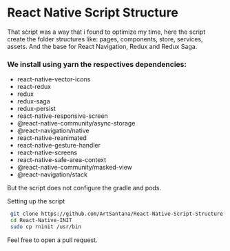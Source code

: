 # React Native Script Structure

That script was a way that i found to optimize my time, here the script create the folder structures like: pages, components, store, services, assets. And the base for React Navigation, Redux and Redux Saga.

### We install using yarn the respectives dependencies:

- react-native-vector-icons
- react-redux
- redux
- redux-saga
- redux-persist
- react-native-responsive-screen
- @react-native-community/async-storage
- @react-navigation/native
- react-native-reanimated
- react-native-gesture-handler
- react-native-screens
- react-native-safe-area-context
- @react-native-community/masked-view
- @react-navigation/stack

But the script does not configure the gradle and pods.

Setting up the script

```bash
 git clone https://github.com/ArtSantana/React-Native-Script-Structure
 cd React-Native-INIT
 sudo cp rninit /usr/bin
```

Feel free to open a pull request.
